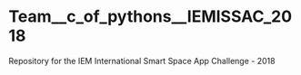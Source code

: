 # Team__c_of_pythons__IEMISSAC_2018
Repository for the IEM International Smart Space App Challenge - 2018
